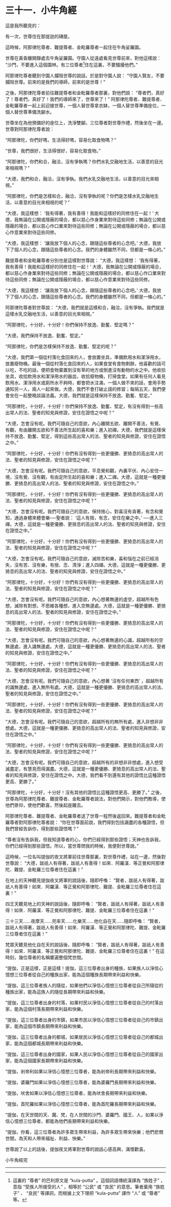# 三十一．小牛角經

這是我所聽見的：

有一次，世尊住在那提迦的磚屋。

這時候，阿那律陀尊者、難提尊者、金毗羅尊者一起住在牛角娑羅園。

世尊在黃昏離開靜處去牛角娑羅園。守園人從遠處看見世尊前來，對他這樣說： “沙門，不要進入這個園林。有三位尊者[^1]住在這裏，不要騷擾他們。”

阿那律陀尊者聽到守園人攔阻世尊的說話，於是對守園人說： “守園人賢友，不要攔阻世尊。前來的是我們的導師，前來的是世尊！” 

之後，阿那律陀尊者前往難提尊者和金毗羅尊者那裏，對他們說： “尊者們，真好了！尊者們，真好了！我們的導師來了，世尊來了！” 阿那律陀尊者、難提尊者、金毗羅尊者一起上前迎接世尊，一個人替世尊拿衣缽，一個人替世尊準備座位，一個人替世尊準備洗腳水。

世尊坐在為他預備好的座位上，洗淨雙腳。三位尊者對世尊作禮，然後坐在一邊。世尊對阿那律陀尊者說：

“阿那律陀，你們好嗎，生活得好嗎，容易化取食物嗎？”

“世尊，我們很好，生活得很好，容易化取食物。”

“阿那律陀，你們和合，融洽，沒有爭執嗎？你們水乳交融地生活，以善意的目光來相視嗎？”

“大德，我們和合，融洽，沒有爭執。我們水乳交融地生活，以善意的目光來相視。”

“阿那律陀，你們是怎樣和合，融洽，沒有爭執的呢？你們是怎樣水乳交融地生活，以善意的目光來相視的呢？”

“大德，我這樣想： ‘我有得著，我有善得！我能和這樣好的同修住在一起！’ 大德，我無論在公開或隱蔽的場合，都以慈心作身業來對待這些同修；無論在公開或隱蔽的場合，都以慈心作口業來對待這些同修；無論在公開或隱蔽的場合，都以慈心作意業來對待這些同修。

“大德，我這樣想： ‘讓我放下個人的心念，跟隨這些尊者的心念吧。’ 大德，我放下了個人的心念，跟隨這些尊者的心念。我們的身體雖然不同，但都是一條心的。”

難提尊者和金毗羅尊者分別也是這樣對世尊說： “大德，我這樣想： ‘我有得著，我有善得！我能和這樣好的同修住在一起！’ 大德，我無論在公開或隱蔽的場合，都以慈心作身業來對待這些同修；無論在公開或隱蔽的場合，都以慈心作口業來對待這些同修；無論在公開或隱蔽的場合，都以慈心作意業來對待這些同修。

“大德，我這樣想： ‘讓我放下個人的心念，跟隨這些尊者的心念吧。’ 大德，我放下了個人的心念，跟隨這些尊者的心念。我們的身體雖然不同，但都是一條心的。”

阿那律陀尊者對世尊說： “大德，我們就是這樣和合，融洽，沒有爭執。我們就是這樣水乳交融地生活，以善意的目光來相視。”

“阿那律陀，十分好，十分好！你們保持不放逸、勤奮、堅定嗎？”

“大德，我們保持不放逸、勤奮、堅定。”

“阿那律陀，你們是怎樣保持不放逸、勤奮、堅定的呢？”

“大德，我們第一個從村落化食回來的人，會放置坐具，準備飲用水和潔淨用水，放置廢物桶。最後一個從村落化食回來的人，如果食堂有食物剩餘，他喜歡的話可以吃，不吃的話，便把食物棄置到沒有草的地方或倒進沒有動物的水之中。他收拾坐具，收拾飲用水和潔淨用水的器皿，收拾廢物桶，打掃食堂。如果有任何人看見飲用水、潔淨用水或廁所水不夠時，都會把水注滿，一個人做不來的話，會用手勢通知另一人，兩人一起來做。大德，我們不會打破止語的修習；每隔五天，我們便會坐在一起整晚談論法義。大德，我們就是這樣保持不放逸、勤奮、堅定。”

“阿那律陀，十分好，十分好！你們保持不放逸、勤奮、堅定，有沒有得到一些高出常人的法、聖者的知見與修證，安住在證悟之中呢？”

“大德，怎會沒有呢。我們可隨自己的意欲，內心離開五欲、離開不善法，有覺、有觀，有由離開五欲和不善法所生起的喜和樂；進入初禪。大德，我們就是這樣保持不放逸、勤奮、堅定，得到這些高出常人的法、聖者的知見與修證，安住在證悟之中。”

“阿那律陀，十分好，十分好！你們有沒有得到一些更優勝、更猗息的高出常人的法、聖者的知見與修證，安住在證悟之中呢？”

“大德，怎會沒有呢。我們可隨自己的意欲，平息覺和觀，內裏平伏、內心安住一境，沒有覺、沒有觀，有由定所生起的喜和樂；進入二禪。大德，這就是一種更優勝、更猗息的高出常人的法、聖者的知見與修證，安住在證悟之中。”

“阿那律陀，十分好，十分好！你們有沒有得到一些更優勝、更猗息的高出常人的法、聖者的知見與修證，安住在證悟之中呢？”

“大德，怎會沒有呢。我們可隨自己的意欲，保持捨心，對喜沒有貪著，有念和覺知，通過身體來體會樂──聖者說： ‘這人有捨，有念，安住在樂之中。’ ──進入三禪。大德，這就是一種更優勝、更猗息的高出常人的法、聖者的知見與修證，安住在證悟之中。”

“阿那律陀，十分好，十分好！你們有沒有得到一些更優勝、更猗息的高出常人的法、聖者的知見與修證，安住在證悟之中呢？”

“大德，怎會沒有呢。我們可隨自己的意欲，滅除苦和樂，喜和惱在之前已經消失，沒有苦、沒有樂，有捨、念、清淨；進入四禪。大德，這就是一種更優勝、更猗息的高出常人的法、聖者的知見與修證，安住在證悟之中。”

“阿那律陀，十分好，十分好！你們有沒有得到一些更優勝、更猗息的高出常人的法、聖者的知見與修證，安住在證悟之中呢？”

“大德，怎會沒有呢。我們可隨自己的意欲，內心想著無邊的虛空，超越所有色想，滅除有對想，不思維各種想，進入空無邊處。大德，這就是一種更優勝、更猗息的高出常人的法、聖者的知見與修證，安住在證悟之中。”

“阿那律陀，十分好，十分好！你們有沒有得到一些更優勝、更猗息的高出常人的法、聖者的知見與修證，安住在證悟之中呢？”

“大德，怎會沒有呢。我們可隨自己的意欲，內心想著無邊的心識，超越所有的空無邊處，進入識無邊處。大德，這就是一種更優勝、更猗息的高出常人的法、聖者的知見與修證，安住在證悟之中。”

“阿那律陀，十分好，十分好！你們有沒有得到一些更優勝、更猗息的高出常人的法、聖者的知見與修證，安住在證悟之中呢？”

“大德，怎會沒有呢。我們可隨自己的意欲，內心想著 ‘沒有任何東西’ ，超越所有的識無邊處，進入無所有處。大德，這就是一種更優勝、更猗息的高出常人的法、聖者的知見與修證，安住在證悟之中。”

“阿那律陀，十分好，十分好！你們有沒有得到一些更優勝、更猗息的高出常人的法、聖者的知見與修證，安住在證悟之中呢？”

“大德，怎會沒有呢。我們可隨自己的意欲，超越所有的無所有處，進入非想非非想處。大德，這就是一種更優勝、更猗息的高出常人的法、聖者的知見與修證，安住在證悟之中。”

“阿那律陀，十分好，十分好！你們有沒有得到一些更優勝、更猗息的高出常人的法、聖者的知見與修證，安住在證悟之中呢？”

“大德，怎會沒有呢。我們可隨自己的意欲，超越所有的非想非非想處，進入想受滅盡定，有慧見而得漏盡。大德，這就是一種更優勝、更猗息的高出常人的法、聖者的知見與修證，安住在證悟之中。大德，我們看不到還有其他的證悟比這種證悟更高、更勝了。”

“阿那律陀，十分好，十分好！沒有其他的證悟比這種證悟更高、更勝了。” 之後，世尊為阿那律陀尊者、難提尊者、金毗羅尊者說法，對他們開示，對他們教導，使他們景仰，使他們歡喜，然後起座離去。

阿那律陀尊者、難提尊者、金毗羅尊者送了世尊一程然後返回來。難提尊者和金毗羅尊者對阿那律陀尊者說： “你在世尊面前說，我們得到包括漏盡的各種證悟，但我們曾經告訴你，得到那些證悟嗎？”

“尊者沒有告訴我，但我知道尊者的心，你們已經得到那些證悟；天神也告訴我，你們已經得到那些證悟。所以，當世尊問我的時候，我便對世尊說。”

這時候，一位名叫提伽的夜叉將軍前往世尊那裏，對世尊作禮，站在一邊，然後對世尊說： “大德，跋祇人有得著，跋祇人有善得！如來．阿羅漢．等正覺和阿那律陀、難提、金毗羅三位尊者住在這裏！”

在地上的天神聽見提伽夜叉將軍的說話後，隨即呼喚： “賢者，跋祇人有得著，跋祇人有善得！如來．阿羅漢．等正覺和阿那律陀、難提、金毗羅三位尊者住在這裏！”

四王天聽見地上的天神的說話後，隨即呼喚： “賢者，跋祇人有得著，跋祇人有善得！如來．阿羅漢．等正覺和阿那律陀、難提、金毗羅三位尊者住在這裏！”

三十三天……夜摩天……兜率天……化樂天……他化自在天……隨即呼喚： “賢者，跋祇人有得著，跋祇人有善得！如來．阿羅漢．等正覺和阿那律陀、難提、金毗羅三位尊者住在這裏！”

梵眾天聽見他化自在天的說話後，隨即呼喚： “賢者，跋祇人有得著，跋祇人有善得！如來．阿羅漢．等正覺和阿那律陀、難提、金毗羅三位尊者住在這裏！” 在這時刻，幾位尊者的名稱響遍整個梵世間。

“提伽，正是這樣，正是這樣！提伽，這三位尊者出身的種族，如果族人以淨信心憶想三位尊者從自己的種族出家，能為這個種族長期帶來利益和快樂。

“提伽，這三位尊者族人的隨從，如果他們以淨信心憶想三位尊者從自己所隨從的種族出家，能為這族人的隨從長期帶來利益和快樂。

“提伽，這三位尊者出身的村落，如果村民以淨信心憶想三位尊者從自己的村落出家，能為這個村落長期帶來利益和快樂。

“提伽，這三位尊者出身的市鎮，如果市民以淨信心憶想三位尊者從自己的市鎮出家，能為這個市鎮長期帶來利益和快樂。

“提伽，這三位尊者出身的都城，如果居民以淨信心憶想三位尊者從自己的都城出家，能為這個都城長期帶來利益和快樂。

“提伽，這三位尊者出身的國家，如果人民以淨信心憶想三位尊者從自己的國家出家，能為這個國家長期帶來利益和快樂。

“提伽，剎帝利如果以淨信心憶想三位尊者，能為剎帝利長期帶來利益和快樂。

“提伽，婆羅門如果以淨信心憶想三位尊者，能為婆羅門長期帶來利益和快樂。

“提伽，吠舍如果以淨信心憶想三位尊者，能為吠舍長期帶來利益和快樂。

“提伽，首陀羅如果以淨信心憶想三位尊者，能為首陀羅長期帶來利益和快樂。

“提伽，在天世間的天、魔、梵，在人世間的沙門、婆羅門、國王、人，如果以淨信心憶想三位尊者，都能為他們長期帶來利益和快樂。

“提伽，你看，這三位尊者為許多眾生帶來利益，為許多眾生帶來快樂；他們悲憫世間，為天和人帶來福祉、利益、快樂。”

世尊說了以上的話後，提伽夜叉將軍對世尊的說話心感高興，滿懷歡喜。

小牛角經完

---

[^1]: 這裏的 “尊者” 的巴利原文是 “kula-putta” 。這個詞語傳統漢譯為 “族姓子” ，意指 “受族人所接受的人” ，相等於 “公民” 或 “良民” 的意思。筆者棄用 “族姓子” 、 “良民” 等譯詞，而根據上文下理把 “kula-putta” 譯作 “人” 或 “尊者” 等。 

